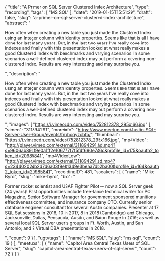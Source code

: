 {
  "title": "A Primer on SQL Server Clustered Index Architecture",
  "type": "recording",
  "tags": [
    "MS SQL"
  ],
  "date": "2019-01-15T15:51:29",
  "draft": false,
  "slug": "a-primer-on-sql-server-clustered-index-architecture",
  "abstract": "<p>How often when creating a new table you just made the Clustered Index using an Integer column with Identity properties. Seems like that is all I have done for last many years. But, in the last two years I’ve really dove into indexes and finally with this presentation looked at what really makes a good Clustered Index with benchmarks and varying scenarios. In some scenarios a well-defined clustered index may out perform a covering non-clustered index. Results are very interesting and may surprise you.</p>",
  "description": "<p>How often when creating a new table you just made the Clustered Index using an Integer column with Identity properties. Seems like that is all I have done for last many years. But, in the last two years I’ve really dove into indexes and finally with this presentation looked at what really makes a good Clustered Index with benchmarks and varying scenarios. In some scenarios a well-defined clustered index may out perform a covering non-clustered index. Results are very interesting and may surprise you.</p>",
  "images": [
    "https://i.vimeocdn.com/video/752812378_295x166.jpg"
  ],
  "vimeo": "311894291",
  "moreinfo": "https://www.meetup.com/Austin-SQL-Server-User-Group/events/fnxhcqyzcbtb/",
  "thumbnail": "https://i.vimeocdn.com/video/752812378_295x166.jpg",
  "mp4Video": "http://player.vimeo.com/external/311894291.hd.mp4?s=9606ab89af9e0a1ff2e106777f7f5f4f690e746c&profile_id=175&oauth2_token_id=20985841",
  "mp4VideoLow": "http://player.vimeo.com/external/311894291.sd.mp4?s=23440202db2d7d6a03f9e81349e3beaa7db2ba00&profile_id=164&oauth2_token_id=20985841",
  "recordingID": 481,
  "speakers": [
    {
      "name": "Mike Byrd",
      "slug": "mike-byrd",
      "bio": "<p>Former rocket scientist and USAF Fighter Pilot -- now a SQL Server geek (24 years)! Past opportunities include free-lance technical writer for PC Magazine, Senior Software Manager for government sponsored munitions effectiveness committee, and insurance company CTO. Currently senior database engineer consultant for several Austin companies. Presenter at 17 SQL Sat sessions in 2016, 10 in 2017, 8 in 2018 (Cambridge) and Chicago, Jacksonville, Dallas, Pensacola, Austin, and Baton Rouge in 2019; as well as several local SQL Server user's groups in Ft. Worth, Austin, and San Antonio; and 2 Virtual DBA presentations in 2018.</p>",
      "count": 9
    }
  ],
  "ugtvtags": [
    {
      "name": "MS SQL",
      "slug": "ms-sql",
      "count": 19
    }
  ],
  "meetups": [
    {
      "name": "Capitol Area Central Texas Users of SQL Server",
      "slug": "capitol-area-central-texas-users-of-sql-server",
      "count": 72
    }
  ]
}